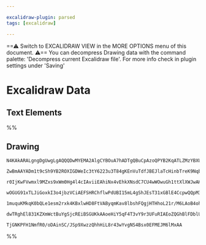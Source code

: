 ```yaml
---

excalidraw-plugin: parsed
tags: [excalidraw]

---
```

==⚠  Switch to EXCALIDRAW VIEW in the MORE OPTIONS menu of this document. ⚠== You can decompress Drawing data with the command palette: 'Decompress current Excalidraw file'. For more info check in plugin settings under 'Saving'


# Excalidraw Data

## Text Elements
%%
## Drawing
```compressed-json
N4KAkARALgngDgUwgLgAQQQDwMYEMA2AlgCYBOuA7hADTgQBuCpAzoQPYB2KqATLZMzYBXUtiRoIACyhQ4zZAHoFAc0JRJQgEYA6bGwC2CgF7N6hbEcK4OCtptbErHALRY8RMpWdx8Q1TdIEfARcZgRmBShcZQUebQBGAFYEmjoghH0EDihmbgBtcDBQMBKIEm4IAHl8SoBhAEUANUkAEQAWBAAVAAkANihesQBOAClcADFUkshYRAqiDiR+Usxu

ZwBmAAYADm1t9cSh9YB2ROXIGDWeIc3tY6223u3T84gKEnVuTdfJBEJlaTcHinbTreK9NqbXo8M6FSDWZTBL6vZhQUhsADWCFqbHwbFIFQAxPEECSSVNSppcNgMcp0UIOMQcXiCRI0dZmHBcIFshTIAAzQj4fAAZVgSIkgg8fIgqPRWIA6h9JECUWjMQgxTAJegpeVXvSAYtmLk0PFXmwudg1JczZtvnCIHThHAAJLEU2oPIAXVe/PImXd3A4QmF

r0IjKwFVwmxl9MZxs9xWm0Hg4l4cIAviiEAhiNx4vEhkXNsdC7CU4wWOwuGh1ttXlXWJwAHKcMTcQ5HNptdZDCulQjMFrpKB57j8ghhV6aYSMgCiwUy2U9IbDjqEcGIuDH+bNp22mza8WB9t6vVeCwxwdD+EvbBp47Qk/w08dcDYEZy+ThYAK0xKB0ALATZf19X9/wAoCAOBZIwQhKEYTAuFwJTfBQigHF9H0NRdwABU/Xk0DXO9HVRbkoAAIQjR

wOGUG91xTLJiGoxkI3o4jbzVCiAEFSHRChflwPdUBI15mL4gShJEsT31xGBlE4CcpwQQpM3AVCIFwOA4DFHd02TaBfkyeZ/kBZYGEIBAKEo6laXjJlcXxIl+VctyKQgbARB5KBXTHfQxXlbEnNZdBiVJCKPK8/isl8/zbJpZ0GUclkKnZDhOW5WKou82K/IycYhVFcV01lXF9UKTzcuyfKAvVRVlVVSrop82rAo1LUdTK6ULJavL/IAJWEI1wk9c

1muquKMkqK0bQLe1esm2rxk4KBxlwHD8FtVAByqmKav8lbshFQgjHTHhoL21r/M6LAoB4ohlFrdBgn5KAcv2qa6t4/i2EEkIZK4ibPtq+dGUkv7pOjX6qEWkH/IhihOjTCoHI+66CoDBAhp1WTSmYbB0WFAANbhTnWbRdoJon8AATW4NpDjubYT12ow2AMbhk0gegCCEdN4jUuGMf0IbksTVG53zCy6RIE6zqBS7ZeIMUEDgTsZdIEgAFk2GIBAw

dwTRghEl831KZXmWctBuYgSjcREiBSGUKkAAoeHiY5qF4T3vY9r3UFuRIAEoZQGhBlFDblUZd3B3a2P2E94JOg9DoXgZ89qsRmqAa1XIHSn9DbseYph2K5x0siNk3uDRfnXmwIh1bQOuEFeDhi9r0h68dYQoAWdNW9efRuSxUgW07lvu7bx0R9IMfDeNp9UFb9PSjsAArBBsByEUO7gXX9cXmvnxUizqVzxhOg5/AK5TWZSrCYId5rGUvNRAxkbm

TjGNKPFH1NmfR0/oDAinSC/JSp9XwzzQhhHiL8r43wYvgNS4Bsx0EFMEJM6lMxAA
```
%%